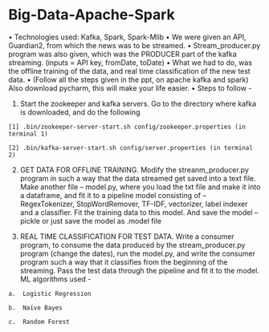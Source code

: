 # Big-Data-Apache-Spark

•	Technologies used: Kafka, Spark, Spark-Mlib
•	We were given an API, Guardian2, from which the news was to be streamed. 
•	Stream_producer.py program was also given, which was the PRODUCER part of the kafka streaming. (inputs = API key, fromDate, toDate)
•	What we had to do, was the offline training of the data, and real time classification of the new test data.
•	(Follow all the steps given in the ppt, on apache kafka and spark) Also download pycharm, this will make your life easier. 
•	Steps to follow - 
  1.	Start the zookeeper and kafka servers.
  Go to the directory where kafka is downloaded, and do the following
  
    [1] .bin/zookeeper-server-start.sh config/zookeeper.properties (in terminal 1)
  
    [2] .bin/kafka-server-start.sh config/server.properties (in terminal 2)

  2.	GET DATA FOR OFFLINE TRAINING. 
  Modify the streanm_producer.py program in such a way that the data streamed get saved into a text file. 
  Make another file – model.py, where you load the txt file and make it into a dataframe, and fit it to a pipeline model consisting of –     RegexTokenizer, StopWordRemover, TF-IDF, vectorizer, label indexer and a classifier. 
  Fit the training data to this model. And save the model – pickle or just save the model as .model file
  
  3.	REAL TIME CLASSIFICATION FOR TEST DATA.
  Write a consumer program, to consume the data produced by the stream_producer.py program (change the dates), run the model.py, and write the consumer program such a way that it classifies from the beginning of the streaming. 
  Pass the test data through the pipeline and fit it to the model. ML algorithms used - 
  
    a.	Logistic Regression
    
    b.	Naïve Bayes
    
    c.	Random Forest
